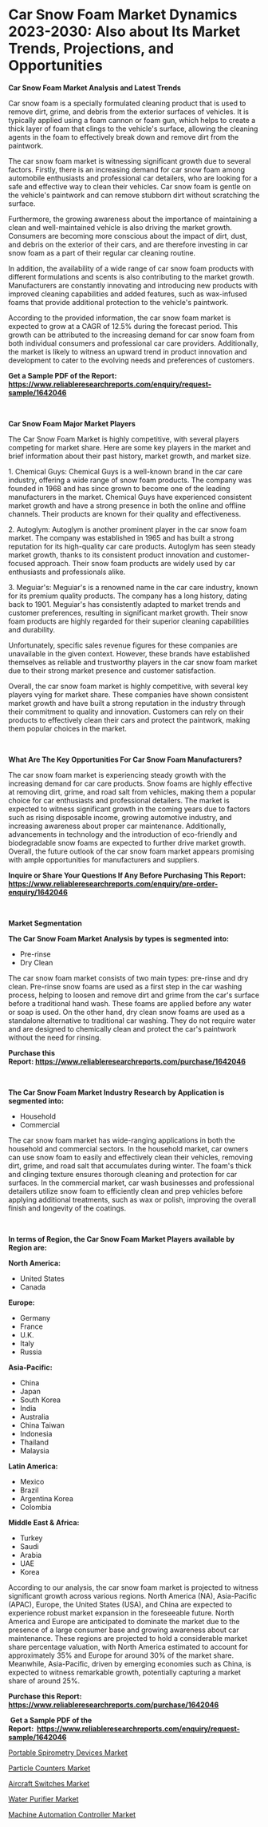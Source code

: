 <p><h1>Car Snow Foam Market Dynamics 2023-2030: Also about Its Market Trends, Projections, and Opportunities</h1></p><p><strong>Car Snow Foam Market Analysis and Latest Trends</strong></p>
<p><p>Car snow foam is a specially formulated cleaning product that is used to remove dirt, grime, and debris from the exterior surfaces of vehicles. It is typically applied using a foam cannon or foam gun, which helps to create a thick layer of foam that clings to the vehicle's surface, allowing the cleaning agents in the foam to effectively break down and remove dirt from the paintwork.</p><p>The car snow foam market is witnessing significant growth due to several factors. Firstly, there is an increasing demand for car snow foam among automobile enthusiasts and professional car detailers, who are looking for a safe and effective way to clean their vehicles. Car snow foam is gentle on the vehicle's paintwork and can remove stubborn dirt without scratching the surface.</p><p>Furthermore, the growing awareness about the importance of maintaining a clean and well-maintained vehicle is also driving the market growth. Consumers are becoming more conscious about the impact of dirt, dust, and debris on the exterior of their cars, and are therefore investing in car snow foam as a part of their regular car cleaning routine.</p><p>In addition, the availability of a wide range of car snow foam products with different formulations and scents is also contributing to the market growth. Manufacturers are constantly innovating and introducing new products with improved cleaning capabilities and added features, such as wax-infused foams that provide additional protection to the vehicle's paintwork.</p><p>According to the provided information, the car snow foam market is expected to grow at a CAGR of 12.5% during the forecast period. This growth can be attributed to the increasing demand for car snow foam from both individual consumers and professional car care providers. Additionally, the market is likely to witness an upward trend in product innovation and development to cater to the evolving needs and preferences of customers.</p></p>
<p><strong>Get a Sample PDF of the Report:&nbsp; <a href="https://www.reliableresearchreports.com/enquiry/request-sample/1642046">https://www.reliableresearchreports.com/enquiry/request-sample/1642046</a></strong></p>
<p>&nbsp;</p>
<p><strong>Car Snow Foam Major Market Players</strong></p>
<p><p>The Car Snow Foam Market is highly competitive, with several players competing for market share. Here are some key players in the market and brief information about their past history, market growth, and market size.</p><p>1. Chemical Guys: Chemical Guys is a well-known brand in the car care industry, offering a wide range of snow foam products. The company was founded in 1968 and has since grown to become one of the leading manufacturers in the market. Chemical Guys have experienced consistent market growth and have a strong presence in both the online and offline channels. Their products are known for their quality and effectiveness.</p><p>2. Autoglym: Autoglym is another prominent player in the car snow foam market. The company was established in 1965 and has built a strong reputation for its high-quality car care products. Autoglym has seen steady market growth, thanks to its consistent product innovation and customer-focused approach. Their snow foam products are widely used by car enthusiasts and professionals alike.</p><p>3. Meguiar's: Meguiar's is a renowned name in the car care industry, known for its premium quality products. The company has a long history, dating back to 1901. Meguiar's has consistently adapted to market trends and customer preferences, resulting in significant market growth. Their snow foam products are highly regarded for their superior cleaning capabilities and durability.</p><p>Unfortunately, specific sales revenue figures for these companies are unavailable in the given context. However, these brands have established themselves as reliable and trustworthy players in the car snow foam market due to their strong market presence and customer satisfaction.</p><p>Overall, the car snow foam market is highly competitive, with several key players vying for market share. These companies have shown consistent market growth and have built a strong reputation in the industry through their commitment to quality and innovation. Customers can rely on their products to effectively clean their cars and protect the paintwork, making them popular choices in the market.</p></p>
<p>&nbsp;</p>
<p><strong>What Are The Key Opportunities For Car Snow Foam Manufacturers?</strong></p>
<p><p>The car snow foam market is experiencing steady growth with the increasing demand for car care products. Snow foams are highly effective at removing dirt, grime, and road salt from vehicles, making them a popular choice for car enthusiasts and professional detailers. The market is expected to witness significant growth in the coming years due to factors such as rising disposable income, growing automotive industry, and increasing awareness about proper car maintenance. Additionally, advancements in technology and the introduction of eco-friendly and biodegradable snow foams are expected to further drive market growth. Overall, the future outlook of the car snow foam market appears promising with ample opportunities for manufacturers and suppliers.</p></p>
<p><strong>Inquire or Share Your Questions If Any Before Purchasing This Report: <a href="https://www.reliableresearchreports.com/enquiry/pre-order-enquiry/1642046">https://www.reliableresearchreports.com/enquiry/pre-order-enquiry/1642046</a></strong></p>
<p>&nbsp;</p>
<p><strong>Market Segmentation</strong></p>
<p><strong>The Car Snow Foam Market Analysis by types is segmented into:</strong></p>
<p><ul><li>Pre-rinse</li><li>Dry Clean</li></ul></p>
<p><p>The car snow foam market consists of two main types: pre-rinse and dry clean. Pre-rinse snow foams are used as a first step in the car washing process, helping to loosen and remove dirt and grime from the car's surface before a traditional hand wash. These foams are applied before any water or soap is used. On the other hand, dry clean snow foams are used as a standalone alternative to traditional car washing. They do not require water and are designed to chemically clean and protect the car's paintwork without the need for rinsing.</p></p>
<p><strong>Purchase this Report:&nbsp;<a href="https://www.reliableresearchreports.com/purchase/1642046">https://www.reliableresearchreports.com/purchase/1642046</a></strong></p>
<p>&nbsp;</p>
<p><strong>The Car Snow Foam Market Industry Research by Application is segmented into:</strong></p>
<p><ul><li>Household</li><li>Commercial</li></ul></p>
<p><p>The car snow foam market has wide-ranging applications in both the household and commercial sectors. In the household market, car owners can use snow foam to easily and effectively clean their vehicles, removing dirt, grime, and road salt that accumulates during winter. The foam's thick and clinging texture ensures thorough cleaning and protection for car surfaces. In the commercial market, car wash businesses and professional detailers utilize snow foam to efficiently clean and prep vehicles before applying additional treatments, such as wax or polish, improving the overall finish and longevity of the coatings.</p></p>
<p>&nbsp;</p>
<p><strong>In terms of Region, the Car Snow Foam Market Players available by Region are:</strong></p>
<p>
    <p> <strong> North America: </strong>
        <ul>
            <li>United States</li>
            <li>Canada</li>
        </ul>
        </p> 
    <p> <strong> Europe: </strong>
        <ul>
            <li>Germany</li>
            <li>France</li>
            <li>U.K.</li>
            <li>Italy</li>
            <li>Russia</li>
        </ul>
        </p> 
    <p> <strong> Asia-Pacific: </strong>
        <ul>
            <li>China</li>
            <li>Japan</li>
            <li>South Korea</li>
            <li>India</li>
            <li>Australia</li>
            <li>China Taiwan</li>
            <li>Indonesia</li>
            <li>Thailand</li>
            <li>Malaysia</li>
        </ul>
        </p> 
    <p> <strong> Latin America: </strong>
        <ul>
            <li>Mexico</li>
            <li>Brazil</li>
            <li>Argentina Korea</li>
            <li>Colombia</li>
        </ul>
        </p> 
    <p> <strong> Middle East & Africa: </strong>
        <ul>
            <li>Turkey</li>
            <li>Saudi</li>
            <li>Arabia</li>
            <li>UAE</li>
            <li>Korea</li>
        </ul>
    </p>
    </p>
<p><p>According to our analysis, the car snow foam market is projected to witness significant growth across various regions. North America (NA), Asia-Pacific (APAC), Europe, the United States (USA), and China are expected to experience robust market expansion in the foreseeable future. North America and Europe are anticipated to dominate the market due to the presence of a large consumer base and growing awareness about car maintenance. These regions are projected to hold a considerable market share percentage valuation, with North America estimated to account for approximately 35% and Europe for around 30% of the market share. Meanwhile, Asia-Pacific, driven by emerging economies such as China, is expected to witness remarkable growth, potentially capturing a market share of around 25%.</p></p>
<p><strong>Purchase this Report: <a href="https://www.reliableresearchreports.com/purchase/1642046">https://www.reliableresearchreports.com/purchase/1642046</a></strong></p>
<p>&nbsp;<strong>Get a Sample PDF of the Report:&nbsp;&nbsp;<a href="https://www.reliableresearchreports.com/enquiry/request-sample/1642046">https://www.reliableresearchreports.com/enquiry/request-sample/1642046</a></strong></p>
<p><strong></strong></p>
<p><p><a href="https://www.linkedin.com/pulse/decoding-portable-spirometry-devices-market-deep-dive-latest-s7xze/">Portable Spirometry Devices Market</a></p><p><a href="https://medium.com/@mayrussel1912/particle-counters-market-size-market-outlook-and-market-forecast-2023-to-2030-716fe3171806">Particle Counters Market</a></p><p><a href="https://www.linkedin.com/pulse/aircraft-switches-market-size-share-amp-trends-analysis-jrlce/">Aircraft Switches Market</a></p><p><a href="https://medium.com/@raygrimes1999/water-purifier-market-outlook-industry-overview-and-forecast-2023-to-2030-bc394bc3b45e">Water Purifier Market</a></p><p><a href="https://www.linkedin.com/pulse/machine-automation-controller-market-share-amp-new-rrpte/">Machine Automation Controller Market</a></p></p>